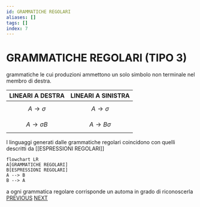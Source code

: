 ```yaml
---
id: GRAMMATICHE REGOLARI
aliases: []
tags: []
index: 7
---
```

# GRAMMATICHE REGOLARI (TIPO 3)

grammatiche le cui  produzioni ammettono un solo simbolo non terminale nel membro di destra.

| LINEARI A DESTRA             | LINEARI A SINISTRA          |
| ---------------------------- | --------------------------- |
| $$A \rightarrow \sigma  $$   | $$A \rightarrow \sigma  $$  |
| $$A \rightarrow \sigma B  $$ | $$A \rightarrow B\sigma  $$ |
 
 I linguaggi generati dalle grammatiche regolari coincidono con quelli descritti da [[ESPRESSIONI REGOLARI]]

```mermaid
flowchart LR
A[GRAMMATICHE REGOLARI]
B[ESPRESSIONI REGOLARI]
A --> B
B --> A
```
a ogni grammatica regolare corrisponde un automa in grado di riconoscerla 
[PREVIOUS](GRAMMATICHE_TIPO_2.md) [NEXT](ESPRESSIONI_REGOLARI.md)
